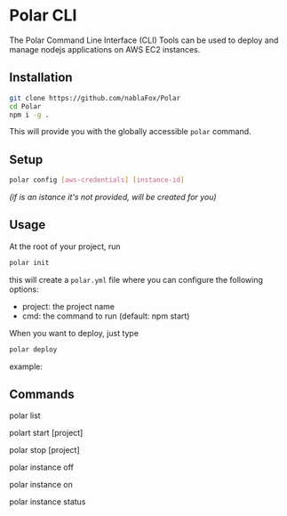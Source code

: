 # Polar CLI

The Polar Command Line Interface (CLI) Tools can be used to deploy and manage nodejs applications on AWS EC2 instances.

## Installation

```bash
git clone https://github.com/nablaFox/Polar
cd Polar
npm i -g .
```

This will provide you with the globally accessible `polar` command.

## Setup

```bash
polar config [aws-credentials] [instance-id]
```

_(if is an istance it's not provided, will be created for you)_

## Usage

At the root of your project, run

```bash
polar init
```

this will create a `polar.yml` file where you can configure the following options:

- project: the project name
- cmd: the command to run (default: npm start)

When you want to deploy, just type

```bash
polar deploy
```

example:

## Commands

polar list

polart start [project]

polar stop [project]

polar instance off

polar instance on

polar instance status
